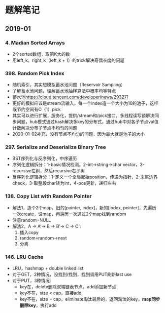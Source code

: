 # 题解笔记

## 2019-01

### 4. Madian Sorted Arrays

- 2个sorted数组，取第K大的数
- 用left_k，right_k（left_k + 1）的trick解决奇偶长度的问题

### 398. Random Pick Index

- 随机索引，其实想模拟蓄水池问题（Reservoir Sampling）
- 了解蓄水池问题，理解蓄水池抽样算法中概率均等特点
- 蓄水池<https://cloud.tencent.com/developer/news/293271>
- 更好的模拟应该是stream流输入，每一个index造一个大小为10的池子，这样既节约空间有O（1）pick
- 其实可以进行扩展，服务化，提供/stream和/pick接口，多线程读写锁解决同步问题，hub模式通过hash解决多key的分布式，通过hub中对各子节点val值计数解决分布子节点不均匀的问题
- 2020-01-02补充，没有节点不均匀的问题，因为最大就是池子的大小

### 297. Serialize and Deserialize Binary Tree

- BST序列化与反序列化，中序遍历
- 序列化逻辑拆分：1-basic情况检测，2-int->string->char vector，3-recursive左树，然后recursive右子树
- 反序列化逻辑拆分：1-定义一个全局起始position，传递为指针，2-末尾边界check，3-取整段char转为int，4-pos更新，递归左右

### 138. Copy List with Random Pointer

- 解法1，造个2个map，旧的[pointer, index]，新的[index, pointer]，先遍历一次create，设map，再遍历一次通过2个map找到random
- 注意random=NULL
- 解法2，A -> A'-> B -> B'-> C -> C':
    1. 插入copy
    2. random=random->next
    3. 分离

### 146. LRU Cache

- LRU，hashmap + double linked list
- 对于GET，2种情况，没找到/找到，找到调用PUT刷新last use
- 对于PUT，3种情况:
  - key在，delete删除双端链表节点，add添加新节点
  - key不在，size < cap，直接add
  - key不在，size = cap，eliminate淘汰最后的，返回淘汰的key，**map同步删除key**，执行add